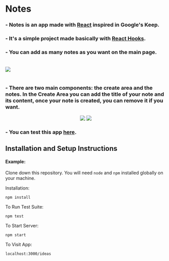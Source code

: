 # Notes <br>

### - Notes is an app made with <a href="https://reactjs.org/">React</a> inspired in Google's Keep.
### - It's a simple project made basically with <a href="https://pt-br.reactjs.org/docs/hooks-intro.html"> React Hooks</a>.
### - You can add as many notes as you want on the main page. <br><br>

<img src="https://user-images.githubusercontent.com/101783823/170729417-d6e5550f-a302-49eb-999f-86433b6b34cc.png"> <br><br>

### - There are two main components: the create area and the notes. In the Create Area you can add the title of your note and its content, once your note is created, you can remove it if you want. <br>

<p align="center">
  <img src="https://user-images.githubusercontent.com/101783823/170731083-d04dfe6a-e6fc-4d43-a93e-a7af622e039e.png">
  <img src="https://user-images.githubusercontent.com/101783823/170741632-f4407ac3-23d0-4852-bc26-12657f2eab8e.png">
</p>

### - You can test this app <a href="https://v1ctorbarbosa.github.io/Notes/" target= "_blank"> here</a>. <br>

## Installation and Setup Instructions

#### Example:  

Clone down this repository. You will need `node` and `npm` installed globally on your machine.  

Installation:

`npm install`  

To Run Test Suite:  

`npm test`  

To Start Server:

`npm start`  

To Visit App:

`localhost:3000/ideas`








